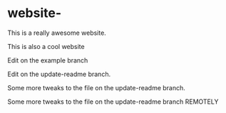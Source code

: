 # website-

This is a really awesome website. 

This is also a cool website

Edit on the example branch

Edit on the update-readme branch.

Some more tweaks to the file on the update-readme branch. 

Some more tweaks to the file on the update-readme branch REMOTELY 
